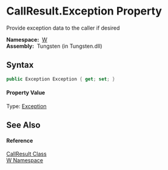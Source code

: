 CallResult.Exception Property
=============================
  Provide exception data to the caller if desired

  **Namespace:**  [W][1]  
  **Assembly:**  Tungsten (in Tungsten.dll)

Syntax
------

```csharp
public Exception Exception { get; set; }
```

#### Property Value
Type: [Exception][2]

See Also
--------

#### Reference
[CallResult Class][3]  
[W Namespace][1]  

[1]: ../README.md
[2]: http://msdn.microsoft.com/en-us/library/c18k6c59
[3]: README.md
[4]: ../../_icons/Help.png